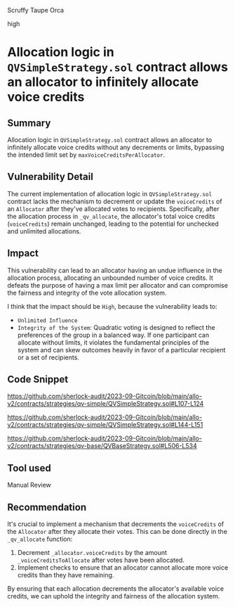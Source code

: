 Scruffy Taupe Orca

high

# Allocation logic in `QVSimpleStrategy.sol` contract allows an allocator to infinitely allocate voice credits
## Summary
Allocation logic in `QVSimpleStrategy.sol` contract allows an allocator to infinitely allocate voice credits without any decrements or limits, bypassing the intended limit set by `maxVoiceCreditsPerAllocator`.

## Vulnerability Detail
The current implementation of allocation logic in `QVSimpleStrategy.sol` contract lacks the mechanism to decrement or update the `voiceCredits` of an `Allocator` after they've allocated votes to recipients. Specifically, after the allocation process in `_qv_allocate`, the allocator's total voice credits (`voiceCredits`) remain unchanged, leading to the potential for unchecked and unlimited allocations.

## Impact
This vulnerability can lead to an allocator having an undue influence in the allocation process, allocating an unbounded number of voice credits. It defeats the purpose of having a max limit per allocator and can compromise the fairness and integrity of the vote allocation system.

I think that the impact should be `High`, because the vulnerability leads to:
- `Unlimited Influence`
- `Integrity of the System`: Quadratic voting is designed to reflect the preferences of the group in a balanced way. If one participant can allocate without limits, it violates the fundamental principles of the system and can skew outcomes heavily in favor of a particular recipient or a set of recipients.

## Code Snippet

https://github.com/sherlock-audit/2023-09-Gitcoin/blob/main/allo-v2/contracts/strategies/qv-simple/QVSimpleStrategy.sol#L107-L124

https://github.com/sherlock-audit/2023-09-Gitcoin/blob/main/allo-v2/contracts/strategies/qv-simple/QVSimpleStrategy.sol#L144-L151

https://github.com/sherlock-audit/2023-09-Gitcoin/blob/main/allo-v2/contracts/strategies/qv-base/QVBaseStrategy.sol#L506-L534


## Tool used
Manual Review

## Recommendation

It's crucial to implement a mechanism that decrements the `voiceCredits` of the `Allocator` after they allocate their votes. This can be done directly in the `_qv_allocate` function:

1. Decrement `_allocator.voiceCredits` by the amount `_voiceCreditsToAllocate` after votes have been allocated.
2. Implement checks to ensure that an allocator cannot allocate more voice credits than they have remaining.

By ensuring that each allocation decrements the allocator's available voice credits, we can uphold the integrity and fairness of the allocation system.